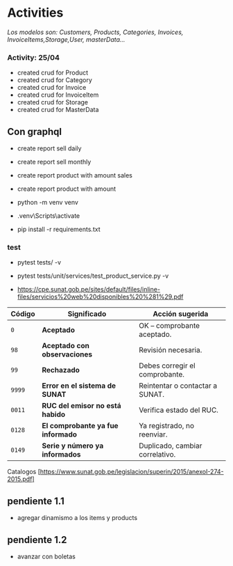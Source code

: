 # Activities

*Los modelos son: Customers, Products, Categories, Invoices, InvoiceItems,Storage,User, masterData...*

### Activity: 25/04
- created crud for Product
- created crud for Category
- created crud for Invoice
- created crud for InvoiceItem
- created crud for Storage
- created crud for MasterData

## Con graphql
- create report sell daily
- create report sell monthly
- create report product with amount sales
- create report product with amount 


- python -m venv venv
- .venv\Scripts\activate
- pip install -r requirements.txt


### test
- pytest tests/ -v
- pytest tests/unit/services/test_product_service.py -v


- https://cpe.sunat.gob.pe/sites/default/files/inline-files/servicios%20web%20disponibles%20%281%29.pdf



| Código | Significado                         | Acción sugerida                 |
| ------ | ----------------------------------- | ------------------------------- |
| `0`    | **Aceptado**                        | OK – comprobante aceptado.      |
| `98`   | **Aceptado con observaciones**      | Revisión necesaria.             |
| `99`   | **Rechazado**                       | Debes corregir el comprobante.  |
| `9999` | **Error en el sistema de SUNAT**    | Reintentar o contactar a SUNAT. |
| `0011` | **RUC del emisor no está habido**   | Verifica estado del RUC.        |
| `0128` | **El comprobante ya fue informado** | Ya registrado, no reenviar.     |
| `0149` | **Serie y número ya informados**    | Duplicado, cambiar correlativo. |



Catalogos [https://www.sunat.gob.pe/legislacion/superin/2015/anexoI-274-2015.pdf]

## pendiente 1.1
- agregar dinamismo a los items y products 

## pendiente 1.2
- avanzar con boletas
